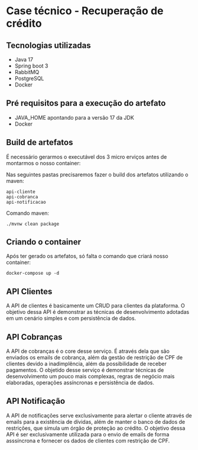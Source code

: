 # Case técnico - Recuperação de crédito

## Tecnologias utilizadas
* Java 17
* Spring boot 3
* RabbitMQ
* PostgreSQL
* Docker

## Pré requisitos para a execução do artefato
* JAVA_HOME apontando para a versão 17 da JDK
* Docker

## Build de artefatos
É necessário gerarmos o executável dos 3 micro erviços antes de montarmos 
o nosso container:

Nas seguintes pastas precisaremos fazer o build dos artefatos utilizando o maven:

``` 
api-cliente
api-cobranca
api-notificacao
``` 

Comando maven:
``` 
./mvnw clean package
``` 

## Criando o container
Após ter gerado os artefatos, só falta o comando que criará nosso container:
``` 
docker-compose up -d
``` 

## API Clientes

A API de clientes é basicamente um CRUD para clientes da plataforma. O
objetivo dessa API é demonstrar as técnicas de desenvolvimento adotadas
em um cenário simples e com persistência de dados.

## API Cobranças

A API de cobranças é o core desse serviço. É através dela que são enviados
os emails de cobrança, além da gestão de restrição de CPF de clientes devido 
a inadimplência, além da possibilidade de receber pagamentos. 
O objetido desse serviço é demonstrar técnicas de 
desenvolvimento um pouco mais complexas, regras de negócio mais
elaboradas, operações assíncronas e persistência de dados. 

## API Notificação

A API de notificações serve exclusivamente para alertar o cliente
através de emails para a existência de dívidas, além de manter
o banco de dados de restrições, que simula um órgão de proteção
ao crédito. O objetivo dessa API é ser exclusivamente utilizada
para o envio de emails de forma asssíncrona e fornecer os dados
de clientes com restrição de CPF.


